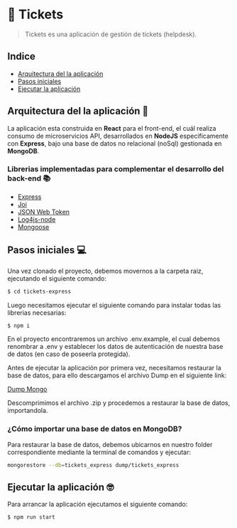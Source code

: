 # 🎫 Tickets

> Tickets es una aplicación de gestión de tickets (helpdesk).

## Indice

* [Arquitectura del la aplicación](#archApp)
* [Pasos iniciales](#initApp)
* [Ejecutar la aplicación](#exeApp)

## <a name="archApp"></a> Arquitectura del la aplicación 🚀

La aplicación esta construida en **React** para el front-end, el cuál realiza consumo de microservicios API, desarrollados en **NodeJS** especificamente con **Express**, bajo una base de datos no relacional (noSql) gestionada en **MongoDB**.

### Librerias implementadas para complementar el desarrollo del back-end 📚

* [Express](https://expressjs.com/es/)
* [Joi](https://hapi.dev/)
* [JSON Web Token](https://jwt.io/)
* [Log4js-node](https://log4js-node.github.io/log4js-node/)
* [Mongoose](https://mongoosejs.com/)

## <a name="initApp"></a> Pasos iniciales 💻
Una vez clonado el proyecto, debemos movernos a la carpeta raiz, ejecutando el siguiente comando:

```sh
$ cd tickets-express
```

Luego necesitamos ejecutar el siguiente comando para instalar todas las librerias necesarias:

```sh
$ npm i
```

En el proyecto encontraremos un archivo .env.example, el cual debemos renombrar a .env y establecer los datos de autenticación de nuestra base de datos (en caso de poseerla protegida).

Antes de ejecutar la aplicación por primera vez, necesitamos restaurar la base de datos, para ello descargamos el archivo Dump en el siguiente link:  

[Dump Mongo](https://drive.google.com/file/d/1LnWWBQdqxP4TH67ikRd_0J1o9v1ws8ak/view?usp=sharing)

Descomprimimos el archivo .zip y procedemos a restaurar la base de datos, importandola.

### ¿Cómo importar una base de datos en MongoDB?

Para restaurar la base de datos, debemos ubicarnos en nuestro folder correspondiente mediante la terminal de comandos y ejecutar:

```sh
mongorestore --db=tickets_express dump/tickets_express
```

## <a name="exeApp"></a> Ejecutar la aplicación 🤓
Para arrancar la aplicación ejecutamos el siguiente comando:

```sh
$ npm run start
```